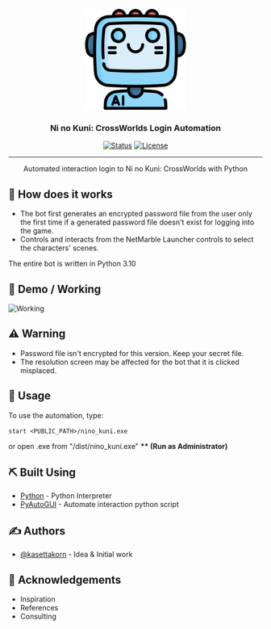 <p align="center">
 <a href="" rel="noopener">
 <img width=200px height=200px src="./logo.png" alt="Bot logo"></a>
</p>

<h3 align="center">Ni no Kuni: CrossWorlds Login Automation </h3>

<div align="center">

[![Status](https://img.shields.io/badge/status-active-success.svg)]()
[![License](https://img.shields.io/badge/license-MIT-blue.svg)](/LICENSE)

</div>

---

<p align="center"> Automated interaction login to Ni no Kuni: CrossWorlds with Python
    <br> 
</p>

<!-- ## 📝 Table of Contents

- [Demo / Working](#demo)
- [How it works](#working)
- [Built Using](#built_using)
- [Authors](#authors)
- [Acknowledgments](#acknowledgement) -->
## 💭 How does it works <a name = "working"></a>

- The bot first generates an encrypted password file from the user only the first time if a generated password file doesn't exist for logging into the game.<br/>
- Controls and interacts from the NetMarble Launcher controls to select the characters' scenes.

The entire bot is written in Python 3.10

## 🎥 Demo / Working <a name = "demo"></a>

![Working](https://media.giphy.com/media/20NLMBm0BkUOwNljwv/giphy.gif)

## ⚠ Warning <a name = "working"></a>

- Password file isn't encrypted for this version. Keep your secret file.<br/>
- The resolution screen may be affected for the bot that it is clicked misplaced.


## 🎈 Usage <a name = "usage"></a>

To use the automation, type:

```
start <PUBLIC_PATH>/nino_kuni.exe
```
or open .exe from "/dist/nino_kuni.exe" <b>** (Run as Administrator)</b>


## ⛏️ Built Using <a name = "built_using"></a>

- [Python](https://www.python.org/) - Python Interpreter
- [PyAutoGUI](https://pyautogui.readthedocs.io/en/latest/) - Automate interaction python script

## ✍️ Authors <a name = "authors"></a>

- [@kasettakorn](https://github.com/kasettakorn) - Idea & Initial work


## 🎉 Acknowledgements <a name = "acknowledgement"></a>

- Inspiration
- References
- Consulting
